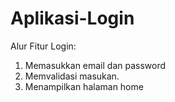 # Aplikasi-Login
Alur Fitur Login:
1. Memasukkan email dan password
2. Memvalidasi masukan.
3. Menampilkan halaman home
